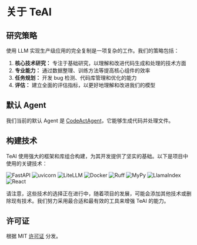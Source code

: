 # 关于 TeAI

## 研究策略

使用 LLM 实现生产级应用的完全复制是一项复杂的工作。我们的策略包括：

1. **核心技术研究：** 专注于基础研究，以理解和改进代码生成和处理的技术方面
2. **专业能力：** 通过数据整理、训练方法等提高核心组件的效率
3. **任务规划：** 开发 bug 检测、代码库管理和优化的能力
4. **评估：** 建立全面的评估指标，以更好地理解和改进我们的模型

## 默认 Agent

我们当前的默认 Agent 是 [CodeActAgent](agents)，它能够生成代码并处理文件。

## 构建技术

TeAI 使用强大的框架和库组合构建，为其开发提供了坚实的基础。以下是项目中使用的关键技术：

![FastAPI](https://img.shields.io/badge/FastAPI-black?style=for-the-badge) ![uvicorn](https://img.shields.io/badge/uvicorn-black?style=for-the-badge) ![LiteLLM](https://img.shields.io/badge/LiteLLM-black?style=for-the-badge) ![Docker](https://img.shields.io/badge/Docker-black?style=for-the-badge) ![Ruff](https://img.shields.io/badge/Ruff-black?style=for-the-badge) ![MyPy](https://img.shields.io/badge/MyPy-black?style=for-the-badge) ![LlamaIndex](https://img.shields.io/badge/LlamaIndex-black?style=for-the-badge) ![React](https://img.shields.io/badge/React-black?style=for-the-badge)

请注意，这些技术的选择正在进行中，随着项目的发展，可能会添加其他技术或删除现有技术。我们努力采用最合适和最有效的工具来增强 TeAI 的能力。

## 许可证

根据 MIT [许可证](https://github.com/All-Hands-AI/TeAI/blob/main/LICENSE) 分发。

